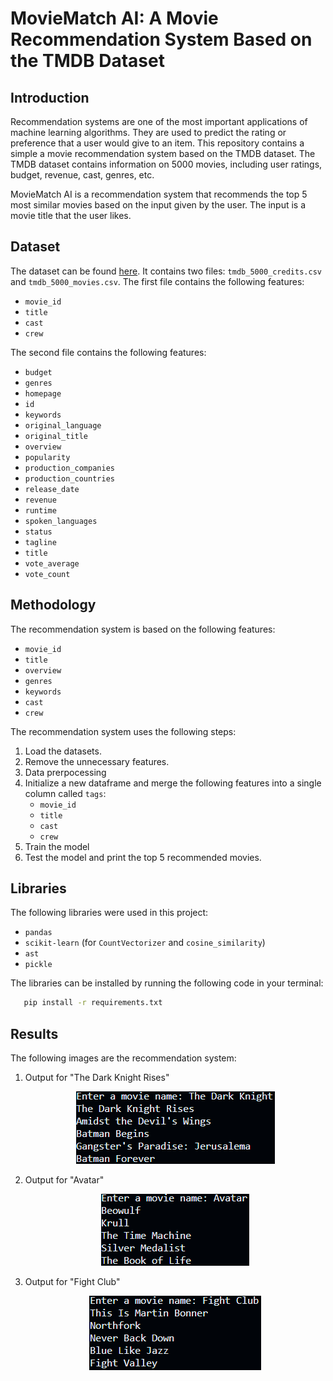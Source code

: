 # MovieMatch AI: A Movie Recommendation System Based on the TMDB Dataset

## Introduction

Recommendation systems are one of the most important applications of machine learning algorithms. They are used to predict the rating or preference that a user would give to an item. This repository contains a simple a movie recommendation system based on the TMDB dataset. The TMDB dataset contains information on 5000 movies, including user ratings, budget, revenue, cast, genres, etc.

MovieMatch AI is a recommendation system that recommends the top 5 most similar movies based on the input given by the user. The input is a movie title that the user likes.

## Dataset

The dataset can be found [here](https://www.kaggle.com/tmdb/tmdb-movie-metadata). It contains two files: `tmdb_5000_credits.csv` and `tmdb_5000_movies.csv`. The first file contains the following features:

* `movie_id`
* `title`
* `cast`
* `crew`

The second file contains the following features:

* `budget`
* `genres`
* `homepage`
* `id`
* `keywords`
* `original_language`
* `original_title`
* `overview`
* `popularity`
* `production_companies`
* `production_countries`
* `release_date`
* `revenue`
* `runtime`
* `spoken_languages`
* `status`
* `tagline`
* `title`
* `vote_average`
* `vote_count`

## Methodology

The recommendation system is based on the following features:

* `movie_id`
* `title`
* `overview`
* `genres`
* `keywords`
* `cast`
* `crew`

The recommendation system uses the following steps:

1. Load the datasets.
2. Remove the unnecessary features.
3. Data prerpocessing
4. Initialize a new dataframe and merge the following features into a single column called `tags`:
   * `movie_id`
   * `title`
   * `cast`
   * `crew`
5. Train the model
6. Test the model and print the top 5 recommended movies.

## Libraries

The following libraries were used in this project:

* `pandas`
* `scikit-learn` (for `CountVectorizer` and `cosine_similarity`)
* `ast`
* `pickle`

The libraries can be installed by running the following code in your terminal:

```bash
   pip install -r requirements.txt
```

## Results

The following images are the recommendation system:

1. Output for "The Dark Knight Rises"

   <p align='center'>
      <img src='Images/Output_1.png' alt='Output for "The Dark Knight Rises"'>
   </p>

2. Output for "Avatar"

   <p align='center'>
      <img src='Images/Output_2.png' alt='Output for "Avatar"'>
   </p>

3. Output for "Fight Club"

   <p align='center'>
      <img src='Images/Output_3.png' alt='Output for "Fight Club"'>
   </p>